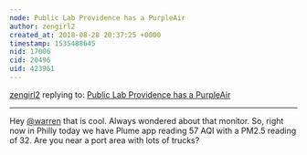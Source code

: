 ```yaml
---
node: Public Lab Providence has a PurpleAir
author: zengirl2
created_at: 2018-08-28 20:37:25 +0000
timestamp: 1535488645
nid: 17006
cid: 20496
uid: 423961
---
```




[zengirl2](../profile/zengirl2) replying to: [Public Lab Providence has a PurpleAir](../notes/jiteovien/08-28-2018/public-lab-providence-has-a-purpleair)

----
Hey [@warren](/profile/warren) that is cool. Always wondered about that monitor. So, right now in Philly today we have Plume app reading 57 AQI with a PM2.5 reading of 32. Are you near a port area with lots of trucks?